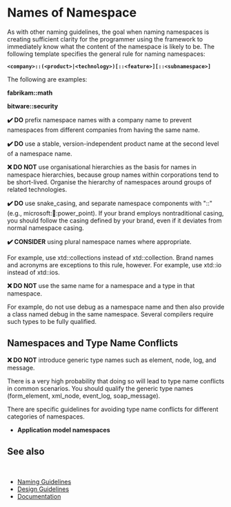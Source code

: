 # Names of Namespace

As with other naming guidelines, the goal when naming namespaces is creating sufficient clarity for the programmer using the framework to immediately know what the content of the namespace is likely to be. The following template specifies the general rule for naming namespaces:
 
**`<company>::(<product>|<technology>)[::<feature>][::<subnamespace>]`**

The following are examples:
 
**fabrikam::math**
 
**bitware::security**
 
**✔️ DO** prefix namespace names with a company name to prevent namespaces from different companies from having the same name.
 
**✔️ DO** use a stable, version-independent product name at the second level of a namespace name.
 
**❌ DO NOT** use organisational hierarchies as the basis for names in namespace hierarchies, because group names within corporations tend to be short-lived. Organise the hierarchy of namespaces around groups of related technologies.
 
**✔️ DO** use snake_casing, and separate namespace components with "::" (e.g., microsoft::office::power_point). If your brand employs nontraditional casing, you should follow the casing defined by your brand, even if it deviates from normal namespace casing.
 
**✔️ CONSIDER** using plural namespace names where appropriate.
 
For example, use xtd::collections instead of xtd::collection. Brand names and acronyms are exceptions to this rule, however. For example, use xtd::io instead of xtd::ios.
 
**❌ DO NOT** use the same name for a namespace and a type in that namespace.
 
For example, do not use debug as a namespace name and then also provide a class named debug in the same namespace. Several compilers require such types to be fully qualified.
 
## Namespaces and Type Name Conflicts
 
**❌ DO NOT** introduce generic type names such as element, node, log, and message.
 
There is a very high probability that doing so will lead to type name conflicts in common scenarios. You should qualify the generic type names (form_element, xml_node, event_log, soap_message).
 
There are specific guidelines for avoiding type name conflicts for different categories of namespaces.

* **Application model namespaces**
 
## See also
​
* [Naming Guidelines](/docs/documentation/design_guidelines/naming_guidelines)
* [Design Guidelines](/docs/documentation/design_guidelines)
* [Documentation](/docs/documentation)
